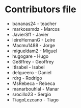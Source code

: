 Contributors file
=================

- bananas24     - teacher
- markossmdz    - Marcos
- JavierSff     - Javier 
- leireHernanG  - Leire
- Macmu1488     - Jorge
- migueldam2    - Miguel	
- hugogare      - Hugo
- Ge8ffrey	- Geoffrey
- ItIsabel      - Isabel
- delgueero     - Daniel
- rdrg          - Rodrigo
- MsRebeca      - Rebeca
- manarbouhlal	- Manar
- srocillo23    - Sergio
- TiagoLezcano	- Tiago
